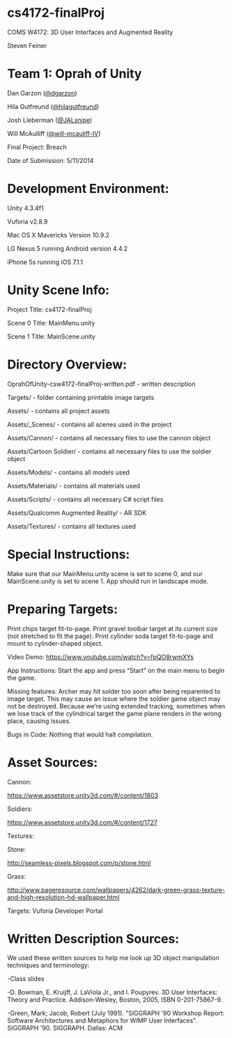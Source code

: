cs4172-finalProj
================

COMS W4172: 3D User Interfaces and Augmented Reality

Steven Feiner 

Team 1: Oprah of Unity
======================

Dan Garzon ([@dgarzon](https://github.com/dgarzon))

Hila Gutfreund ([@hilagutfreund](https://github.com/hilagutfreund))

Josh Lieberman ([@JALsnipe](https://github.com/JALsnipe))

Will McAulliff ([@will-mcauliff-IV](https://github.com/will-mcauliff-IV))

Final Project: Breach

Date of Submission: 5/11/2014

Development Environment:
========================

Unity 4.3.4f1

Vuforia v2.8.9

Mac OS X Mavericks Version 10.9.2

LG Nexus 5 running Android version 4.4.2

iPhone 5s running iOS 7.1.1

Unity Scene Info:
=================
Project Title: cs4172-finalProj

Scene 0 Title: MainMenu.unity

Scene 1 Title: MainScene.unity

Directory Overview:
===================

OprahOfUnity-csw4172-finalProj-written.pdf - written description

Targets/ - folder containing printable image targets

Assets/ - contains all project assets

Assets/_Scenes/ - contains all scenes used in the project

Assets/Cannon/ - contains all necessary files to use the cannon object

Assets/Cartoon Soldier/ - contains all necessary files to use the soldier object

Assets/Models/ - contains all models used

Assets/Materials/ - contains all materials used

Assets/Scripts/ - contains all necessary C# script files

Assets/Qualcomm Augmented Reality/ - AR SDK

Assets/Textures/ - contains all textures used

Special Instructions:
=====================

Make sure that our MainMenu.unity scene is set to scene 0, and our MainScene.unity is set to scene 1.  App should run in landscape mode.

Preparing Targets:
==================

Print chips target fit-to-page.  Print gravel toolbar target at its current size (not stretched to fit the page).  Print cylinder soda target fit-to-page and mount to cylinder-shaped object.

Video Demo:
https://www.youtube.com/watch?v=fpQO8rwmXYs

App Instructions:
Start the app and press “Start” on the main menu to begin the game.

Missing features:
Archer may hit solder too soon after being reparented to image target. This may cause an issue where the soldier game object may not be destroyed.  Because we’re using extended tracking, sometimes when we lose track of the cylindrical target the game plane renders in the wrong place, causing issues.

Bugs in Code:
Nothing that would halt compilation.

Asset Sources:
==============
Cannon:

https://www.assetstore.unity3d.com/#/content/1803

Soldiers:

https://www.assetstore.unity3d.com/#/content/1727

Textures:

Stone:

http://seamless-pixels.blogspot.com/p/stone.html

Grass:

http://www.pageresource.com/wallpapers/4262/dark-green-grass-texture-and-high-resolution-hd-wallpaper.html

Targets: Vuforia Developer Portal

Written Description Sources:
=============================

We used these written sources to help me look up 3D object manipulation techniques and terminology:

-Class slides

-D. Bowman, E. Kruijff, J. LaViola Jr., and I. Poupyrev. 3D User Interfaces: Theory and Practice. Addison-Wesley, Boston, 2005, ISBN 0-201-75867-9.

-Green, Mark; Jacob, Robert (July 1991). "SIGGRAPH '90 Workshop Report: Software Architectures and Metaphors for WIMP User Interfaces". SIGGRAPH '90. SIGGRAPH. Dallas: ACM

